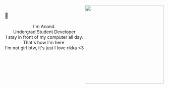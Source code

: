  <img align="right" src="https://raw.githubusercontent.com/anand0249/anand0249/main/Images/Rikka-Chuunibyou-img.png" width="250"/>
  
### **👋**
<p align="center">
I'm Anand.
<br>
Undergrad Student Developer
<br>
I stay in front of my computer all day. That's how I'm here`
<br>
I'm not girl btw, it's just I love rikka <3
</p>
